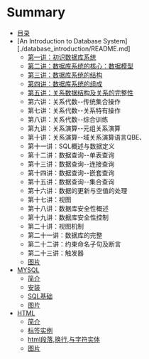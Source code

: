 # Summary

* [目录](README.md)
* [An Introduction to Database System][./database_introduction/README.md]
    * [第一讲：初识数据库系统](./database_introduction/10001.md)
    * [第二讲：数据库系统的核心：数据模型](./database_introduction/10002.md)
    * [第三讲：数据库系统的结构](./database_introduction/10003.md)
    * [第四讲：数据库系统的组成](./database_introduction/10004.md)
    * [第五讲：关系数据结构及关系的完整性](./database_introduction/10005.md)
    * 第六讲：关系代数--传统集合操作
    * 第七讲：关系代数--关系特有操作
    * 第八讲：关系代数--综合训练
    * 第九讲：关系演算--元组关系演算
    * 第十讲：关系演算--域关系演算语言QBE、
    * 第十一讲：SQL概述与数据定义
    * 第十二讲：数据查询--单表查询
    * 第十三讲：数据查询--连接查询
    * 第十四讲：数据查询--嵌套查询
    * 第十五讲：数据查询--集合查询
    * 第十六讲：数据的更新与空值的处理
    * 第十七讲：视图
    * 第十八讲：数据库安全性概述
    * 第十九讲：数据库安全性控制
    * 第二十讲：视图机制
    * 第二十一讲：数据库的完整
    * 第二十二讲：约束命名子句及断言
    * 第二十三讲：触发器
    * [图片](./database_introduction/pictures/README.md)
* [MYSQL](./MYSQL/README.md)
    * [简介](./MYSQL/10001.md)
    * [安装](./MYSQL/10002.md)
    * [SQL基础](./MYSQL/10003.md)
    * [图片](./MYSQL/pictures/README.md)
* [HTML](./HTML/README.md)
    * [简介](./HTML/10001.md)
    * [标签实例](./HTML/10002.md)
    * [html段落,换行,与字符实体](./HTML/10003.md)
    * [图片](./HTML/README.md)


